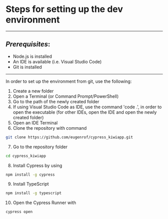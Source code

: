 # Steps for setting up the dev environment
---
## _Prerequisites_:
- Node.js is installed
- An IDE is available (i.e. Visual Studio Code)
- Git is installed
---
In order to set up the environment from git, use the following:


1. Create a new folder 
2. Open a Terminal (or Command Prompt/PowerShell)
3. Go to the path of the newly created folder
4. If using Visual Studio Code as IDE, use the command 'code .', in order to open the executable (for other IDEs, open the IDE and open the newly created folder)
5. Open an IDE Terminal
6. Clone the repository with command
```bash
git clone https://github.com/eugenrof/cypress_kiwiapp.git 
```
7. Go to the repository folder 
```bash
cd cypress_kiwiapp
```
8. Install Cypress by using
```bash
npm install -g cypress
```
9. Install TypeScript
```bash 
npm install -g typescript
```
10. Open the Cypress Runner with 
```bash
cypress open
```
